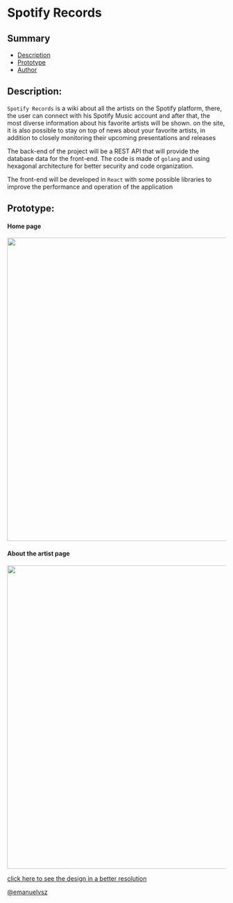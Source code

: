 # Spotify Records

<section name"summary" id="summary">

## Summary

<ul>
 <a href="#desc"><li>Description</li></a>
 <a href="#prototype"><li>Prototype</li></a>
 <a href="#author"><li>Author</li></a>

</ul>

</section>

<section name"desc" id="desc">

## Description:

``Spotify Records`` is a wiki about all the artists on the Spotify platform, there, the user can connect with his Spotify Music account and after that, the most diverse information about his favorite artists will be shown. on the site, it is also possible to stay on top of news about your favorite artists, in addition to closely monitoring their upcoming presentations and releases

The back-end of the project will be a REST API that will provide the database data for the front-end. The code is made of ``golang`` and using hexagonal architecture for better security and code organization.

The front-end will be developed in ``React`` with some possible libraries to improve the performance and operation of the application

</section>
 
<section name"prototype" id="prototype">

## Prototype:
 
#### Home page
<img src="https://user-images.githubusercontent.com/84058517/226115550-bb4d1f5b-7513-4dd5-ba9b-ef4421cfd424.png" width=700/>

#### About the artist page

<img src="https://user-images.githubusercontent.com/84058517/226115645-7ef8dfa4-8609-4d6e-aa05-56b3b9d3b8aa.png" width=700/>

<a href="https://www.figma.com/file/MObQo3CpTAPbX2fPYZ6BeI/Spotify-Records?node-id=0%3A1&t=9kqFiWsBJ8W3ne76-1">click here to see the design in a better resolution</a>

</section>

<section name"author" id="author">

<a href="https://github.com/emanuelvsz">@emanuelvsz</a>
 
</section>

 
